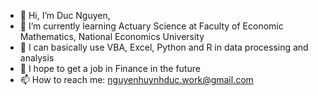 - 👋 Hi, I’m Duc Nguyen,
- 🌱 I’m currently learning Actuary Science at Faculty of Economic Mathematics, National Economics University
- 👀 I can basically use VBA, Excel, Python and R in data processing and analysis
- 💞️ I hope to get a job in Finance in the future
- 📫 How to reach me: nguyenhuynhduc.work@gmail.com
<!---
ducnguyen-work/ducnguyen-work is a ✨ special ✨ repository because its `README.md` (this file) appears on your GitHub profile.
You can click the Preview link to take a look at your changes.
--->
